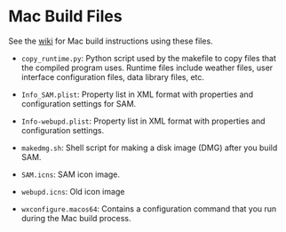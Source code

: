 # Mac Build Files

See the [wiki](https://github.com/NREL/SAM/wiki/Mac-Build-Instructions) for Mac build instructions using these files.

- ```copy_runtime.py```: Python script used by the makefile to copy files that the compiled program uses. Runtime files include weather files, user interface configuration files, data library files, etc.

- ```Info_SAM.plist```: Property list in XML format with properties and configuration settings for SAM.

- ```Info-webupd.plist```: Property list in XML format with properties and configuration settings.

- ```makedmg.sh```: Shell script for making a disk image (DMG) after you build SAM.

- ```SAM.icns```: SAM icon image.

- ```webupd.icns```: Old icon image

- ```wxconfigure.macos64```: Contains a configuration command that you run during the Mac build process.

